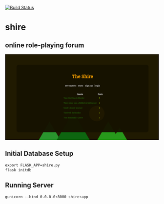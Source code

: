 [![Build Status](https://travis-ci.org/chrisvarga/shire.svg?branch=master)](https://travis-ci.org/chrisvarga/shire)

# shire
## online role-playing forum

![alt tag](static/shire.png)


## Initial Database Setup
```
export FLASK_APP=shire.py
flask initdb
```

## Running Server
```
gunicorn --bind 0.0.0.0:8000 shire:app
```
